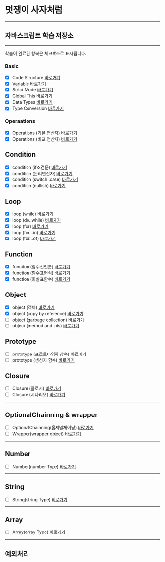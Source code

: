 # 멋쟁이 사자처럼

---

## 자바스크립트 학습 저장소

---

학습이 완료된 항복은 체크박스로 표시됩니다.

### Basic

- [x] Code Structure [바로가기](https://github.com/kimInDa/lion-javascript/blob/01.core/client/chapter/core/01.codeStructure.js)
- [x] Variable [바로가기](https://github.com/kimInDa/lion-javascript/blob/01.core/client/chapter/core/02.variables.js)
- [x] Strict Mode [바로가기](https://github.com/kimInDa/lion-javascript/blob/01.core/client/chapter/core/03.strictMode.js)
- [x] Global This [바로가기](https://github.com/kimInDa/lion-javascript/blob/01.core/client/chapter/core/04.globalThis.js)
- [x] Data Types [바로가기](https://github.com/kimInDa/lion-javascript/blob/01.core/client/chapter/core/05.dataType.js)
- [x] Type Conversion [바로가기](https://github.com/kimInDa/lion-javascript/blob/01.core/client/chapter/core/06.typeConversion.js)

### Operaations

- [x] Operations (기본 연산자) [바로가기](https://github.com/kimInDa/lion-javascript/blob/01.core/client/chapter/core/07-1.operations.js)
- [x] Operations (비교 연산자) [바로가기](https://github.com/kimInDa/lion-javascript/blob/01.core/client/chapter/core/07-2.operations.js)

## Condition

- [x] condition (if조건문) [바로가기](https://github.com/simseonbeom/lion-javascript/blob/01.core/client/chapter/core/08-1.condition.js)
- [x] condition (논리연산자) [바로가기](https://github.com/simseonbeom/lion-javascript/blob/01.core/client/chapter/core/08-2.condition.js)
- [x] condition (switch..case) [바로가기](https://github.com/simseonbeom/lion-javascript/blob/01.core/client/chapter/core/08-3.condition.js)
- [x] condition (nullish) [바로가기](https://github.com/simseonbeom/lion-javascript/blob/01.core/client/chapter/core/08-4.condition.js)

## Loop

- [x] loop (while) [바로가기](https://github.com/kimInDa/lion-javascript/blob/01.core/client/chapter/core/09-1.loop.js)
- [x] loop (do..while) [바로가기](https://github.com/kimInDa/lion-javascript/blob/01.core/client/chapter/core/09-2.loop.js)
- [x] loop (for) [바로가기](https://github.com/kimInDa/lion-javascript/blob/01.core/client/chapter/core/09-3.loop.js)
- [x] loop (for...in) [바로가기](https://github.com/kimInDa/lion-javascript/blob/01.core/client/chapter/core/09-4.loop.js)
- [x] loop (for...of) [바로가기](https://github.com/kimInDa/lion-javascript/blob/01.core/client/chapter/core/09-5.loop.js)

## Function

- [x] function (함수선언문) [바로가기](https://github.com/kimInDa/lion-javascript/blob/01.core/client/chapter/core/10-1.function.js)
- [x] function (함수표현식) [바로가기](https://github.com/kimInDa/lion-javascript/blob/01.core/client/chapter/core/10-2.function.js)
- [x] function (화살표함수) [바로가기](https://github.com/kimInDa/lion-javascript/blob/01.core/client/chapter/core/10-3.function.js)

## Object

- [x] object (객체) [바로가기](https://github.com/kimInDa/lion-javascript/blob/01.core/client/chapter/core/11-1.object.js)
- [x] object (copy by reference) [바로가기](https://github.com/kimInDa/lion-javascript/blob/01.core/client/chapter/core/11-2.object.js)
- [ ] object (garbage collection) [바로가기]()
- [ ] object (method and this) [바로가기]()

## Prototype

- [ ] prototype (프로토타입의 상속) [바로가기]()
- [ ] prototype (생성자 함수) [바로가기]()

## Closure
- [ ] Closure (클로저) [바로가기]()
- [ ] Closure (시나리오) [바로가기]()

---
## OptionalChainning & wrapper
- [ ] OptionalChainning(옵셔널체이닝) [바로가기]()
- [ ] Wrapper(wrapper object) [바로가기]()

---
## Number
- [ ] Number(number Type) [바로가기]()
---
## String
- [ ] String(string Type) [바로가기]()
---
## Array
- [ ] Array(array Type) [바로가기]()
---
## 예외처리